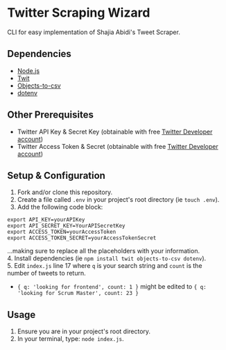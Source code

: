 # Twitter Scraping Wizard

CLI for easy implementation of Shajia Abidi's Tweet Scraper.

## Dependencies

- [Node.js](https://nodejs.org/en/download/)
- [Twit](https://www.npmjs.com/package/twit)
- [Objects-to-csv](https://www.npmjs.com/package/objects-to-csv)
- [dotenv](https://www.npmjs.com/package/dotenv)

## Other Prerequisites

- Twitter API Key & Secret Key (obtainable with free [Twitter Developer account](https://developer.twitter.com/en/application/use-case))
- Twitter Access Token & Secret
(obtainable with free [Twitter Developer account](https://developer.twitter.com/en/application/use-case))

## Setup & Configuration

1. Fork and/or clone this repository.
2. Create a file called `.env` in your project's root directory (ie `touch .env`).
3. Add the following code block:
```
export API_KEY=yourAPIKey
export API_SECRET_KEY=YourAPISecretKey
export ACCESS_TOKEN=yourAccessToken
export ACCESS_TOKEN_SECRET=yourAccessTokenSecret
```

...making sure to replace all the placeholders with your information.  
4. Install dependencies (ie `npm install twit objects-to-csv dotenv`).  
5. Edit `index.js` line 17 where `q` is your search string and `count` is the number of tweets to return.
  - `{ q: 'looking for frontend', count: 1 }` might be edited to `{ q: 'looking for Scrum Master', count: 23 }`
  
 ## Usage
 
 1. Ensure you are in your project's root directory.
 2. In your terminal, type: `node index.js`.
